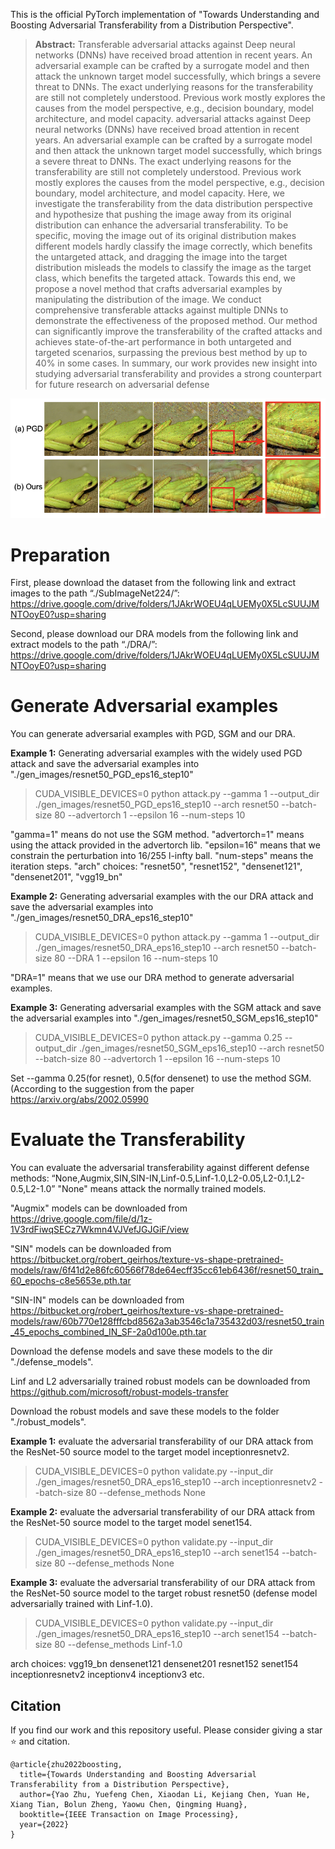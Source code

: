 This is the official PyTorch implementation of "Towards Understanding and Boosting Adversarial Transferability from a Distribution Perspective".

>**Abstract:** Transferable adversarial attacks against Deep neural networks (DNNs) have received broad attention in recent years. An adversarial example can be crafted by a surrogate model and then attack the unknown target model successfully, which brings a severe threat to DNNs. The exact underlying reasons for the transferability are still not completely understood. Previous work mostly explores the causes from the model perspective, e.g., decision boundary, model architecture, and model capacity. adversarial attacks against Deep neural networks (DNNs) have received broad attention in recent years. An adversarial example can be crafted by a surrogate model and then attack the unknown target model successfully, which brings a severe threat to DNNs. The exact underlying reasons for the transferability are still not completely understood. Previous work mostly explores the causes from the model perspective, e.g., decision boundary, model architecture, and model capacity.
Here, we investigate the transferability from the data distribution perspective and hypothesize that pushing the image away from its original distribution can enhance the adversarial transferability. To be specific, moving the image out of its original distribution makes different models hardly classify the image correctly, which benefits the untargeted attack, and dragging the image into the target distribution misleads the models to classify the image as the target class, which benefits the targeted attack.
Towards this end, we propose a novel method that crafts adversarial examples by manipulating the distribution of the image. We conduct comprehensive transferable attacks against multiple DNNs to demonstrate the effectiveness of the proposed method. Our method can significantly improve the transferability of the crafted attacks and achieves state-of-the-art performance in both untargeted and targeted scenarios, surpassing the previous best method by up to 40% in some cases. In summary, our work provides new insight into studying adversarial transferability and provides a strong counterpart for future research on adversarial defense 

![avatar](target.png)

#  Preparation

First, please download the dataset from the following link and extract images to the path “./SubImageNet224/”:
https://drive.google.com/drive/folders/1JAkrWOEU4qLUEMy0X5LcSUUJMNTOoyE0?usp=sharing

Second, please download our DRA models from the following link and extract models to the path “./DRA/”:
https://drive.google.com/drive/folders/1JAkrWOEU4qLUEMy0X5LcSUUJMNTOoyE0?usp=sharing



# Generate Adversarial examples

You can generate adversarial examples with PGD, SGM and our DRA. 

**Example 1:** Generating adversarial examples with the widely used PGD attack and save the adversarial examples into "./gen_images/resnet50_PGD_eps16_step10"
>CUDA_VISIBLE_DEVICES=0 python attack.py --gamma 1 --output_dir ./gen_images/resnet50_PGD_eps16_step10 --arch resnet50 --batch-size 80 --advertorch 1 --epsilon 16 --num-steps 10

"gamma=1" means do not use the SGM method. 
"advertorch=1" means using the attack provided in the advertorch lib. 
"epsilon=16" means that we constrain the perturbation into 16/255 l-infty ball.
"num-steps" means the iteration steps.
"arch" choices:  "resnet50", "resnet152", "densenet121", "densenet201", "vgg19_bn"

**Example 2:** Generating adversarial examples with the our DRA attack and save the adversarial examples into "./gen_images/resnet50_DRA_eps16_step10"
>CUDA_VISIBLE_DEVICES=0 python attack.py --gamma 1 --output_dir ./gen_images/resnet50_DRA_eps16_step10 --arch resnet50 --batch-size 80 --DRA 1 --epsilon 16 --num-steps 10

"DRA=1" means that we use our DRA method to generate adversarial examples.


**Example 3:** Generating adversarial examples with the SGM attack and save the adversarial examples into "./gen_images/resnet50_SGM_eps16_step10"
>CUDA_VISIBLE_DEVICES=0 python attack.py --gamma 0.25 --output_dir ./gen_images/resnet50_SGM_eps16_step10 --arch resnet50 --batch-size 80 --advertorch 1 --epsilon 16 --num-steps 10

Set --gamma 0.25(for resnet), 0.5(for densenet) to use the method SGM. (According to the suggestion from the paper https://arxiv.org/abs/2002.05990



#  Evaluate the Transferability

You can evaluate the adversarial transferability against different defense methods: “None,Augmix,SIN,SIN-IN,Linf-0.5,Linf-1.0,L2-0.05,L2-0.1,L2-0.5,L2-1.0”
"None" means attack the normally trained models.

"Augmix" models can be downloaded from https://drive.google.com/file/d/1z-1V3rdFiwqSECz7Wkmn4VJVefJGJGiF/view

"SIN" models can be downloaded from https://bitbucket.org/robert_geirhos/texture-vs-shape-pretrained-models/raw/6f41d2e86fc60566f78de64ecff35cc61eb6436f/resnet50_train_60_epochs-c8e5653e.pth.tar

"SIN-IN" models can be downloaded from https://bitbucket.org/robert_geirhos/texture-vs-shape-pretrained-models/raw/60b770e128fffcbd8562a3ab3546c1a735432d03/resnet50_train_45_epochs_combined_IN_SF-2a0d100e.pth.tar

Download the defense models and save these models to the dir "./defense_models".

Linf and L2 adversarially trained robust models can be downloaded from https://github.com/microsoft/robust-models-transfer

Download the robust models and save these models to the folder "./robust_models".


**Example 1:** evaluate the adversarial transferability of our DRA attack from the ResNet-50 source model to the target model inceptionresnetv2.
>CUDA_VISIBLE_DEVICES=0 python validate.py --input_dir ./gen_images/resnet50_DRA_eps16_step10 --arch inceptionresnetv2 --batch-size 80 --defense_methods None

**Example 2:** evaluate the adversarial transferability of our DRA attack from the ResNet-50 source model to the target model senet154.
>CUDA_VISIBLE_DEVICES=0 python validate.py --input_dir ./gen_images/resnet50_DRA_eps16_step10 --arch senet154 --batch-size 80 --defense_methods None

**Example 3:** evaluate the adversarial transferability of our DRA attack from the ResNet-50 source model to the target robust resnet50 (defense model adversarially trained with Linf-1.0).
>CUDA_VISIBLE_DEVICES=0 python validate.py --input_dir ./gen_images/resnet50_DRA_eps16_step10 --arch senet154 --batch-size 80 --defense_methods Linf-1.0

arch choices: vgg19_bn densenet121 densenet201 resnet152 senet154 inceptionresnetv2 inceptionv4 inceptionv3 etc.

## Citation

If you find our work and this repository useful. Please consider giving a star ⭐ and citation.

```
@article{zhu2022boosting,
  title={Towards Understanding and Boosting Adversarial Transferability from a Distribution Perspective},
  author={Yao Zhu, Yuefeng Chen, Xiaodan Li, Kejiang Chen, Yuan He, Xiang Tian, Bolun Zheng, Yaowu Chen, Qingming Huang},
  booktitle={IEEE Transaction on Image Processing},
  year={2022}
}
```

